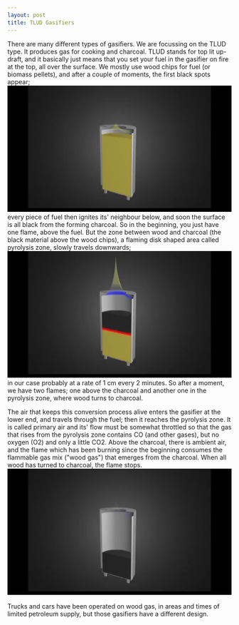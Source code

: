 ```yaml
---
layout: post
title: TLUD Gasifiers
---
```


There are many different types of gasifiers. We are focussing on the TLUD type. It produces gas for cooking and charcoal. 
TLUD stands for top lit up-draft, and it basically just means that you set your fuel in the gasifier on fire at the top, all over the surface.
We mostly use wood chips for fuel (or biomass pellets), and after a couple of moments, the first black spots appear; 
![image1](https://github.com/zorbathegreek/Gasifier-Production/blob/master/assets/images/Screenshot%20from%202018-02-17%2019-33-39.png)
every piece of fuel then ignites its' neighbour below, and soon the surface is all black from the forming charcoal. 
So in the beginning, you just have one flame, above the fuel. But the zone between wood and charcoal (the black material above the wood chips), a flaming disk shaped area called pyrolysis zone, slowly travels downwards; 
![image2](https://github.com/zorbathegreek/Gasifier-Production/blob/master/assets/images/Screenshot%20from%202018-02-17%2019-33-50.png)
in our case probably at a rate of 1 cm every 2 minutes. So after a moment, we have two flames; one above the charcoal and another one in the pyrolysis zone, where wood turns to charcoal. 

The air that keeps this conversion process alive enters the gasifier at the lower end, and travels through the fuel; then it reaches the pyrolysis zone. It is called primary air and its' flow must be somewhat throttled so that the gas that rises from the pyrolysis zone contains CO (and other gases), but no oxygen (O2) and only a little CO2. Above the charcoal, there is ambient air, and the flame which has been burning since the beginning consumes the flammable gas mix ("wood gas") that emerges from the charcoal. When all wood has turned to charcoal, the flame stops.
![image3](https://github.com/zorbathegreek/Gasifier-Production/blob/master/assets/images/Screenshot%20from%202018-02-17%2019-34-07.png)

Trucks and cars have been operated on wood gas, in areas and times of limited petroleum supply, but those gasifiers have a different design. 


